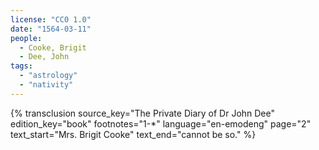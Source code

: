 ```yaml
---
license: "CC0 1.0"
date: "1564-03-11"
people:
  - Cooke, Brigit
  - Dee, John
tags:
  - "astrology"
  - "nativity"
---
```

{% transclusion
  source_key="The Private Diary of Dr John Dee"
  edition_key="book"
  footnotes="1-*"
  language="en-emodeng"
  page="2"
  text_start="Mrs. Brigit Cooke"
  text_end="cannot be so."
%}
